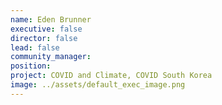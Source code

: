 ```yaml
---
name: Eden Brunner
executive: false
director: false
lead: false
community_manager:   
position:  
project: COVID and Climate, COVID South Korea  
image: ../assets/default_exec_image.png
---
```

